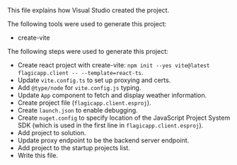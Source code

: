 This file explains how Visual Studio created the project.

The following tools were used to generate this project:
- create-vite

The following steps were used to generate this project:
- Create react project with create-vite: `npm init --yes vite@latest flagicapp.client -- --template=react-ts`.
- Update `vite.config.ts` to set up proxying and certs.
- Add `@type/node` for `vite.config.js` typing.
- Update `App` component to fetch and display weather information.
- Create project file (`flagicapp.client.esproj`).
- Create `launch.json` to enable debugging.
- Create `nuget.config` to specify location of the JavaScript Project System SDK (which is used in the first line in `flagicapp.client.esproj`).
- Add project to solution.
- Update proxy endpoint to be the backend server endpoint.
- Add project to the startup projects list.
- Write this file.
